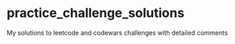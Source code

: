 # practice_challenge_solutions
My solutions to leetcode and codewars challenges with detailed comments
